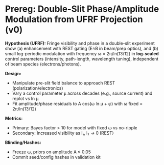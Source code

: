 
# Prereg: Double-Slit Phase/Amplitude Modulation from UFRF Projection (v0)

**Hypothesis (UFRF):**
Fringe visibility and phase in a double-slit experiment show (a) enhancement with
REST gating (E≈B in beam/prep optics), and (b) small log-periodic modulation with
frequency ω = 2π/ln(13/12) in **log-scaled** control parameters (intensity, path-length,
wavelength tuning), independent of beam species (electrons/photons).

**Design:**
- Manipulate pre-slit field balance to approach REST (polarization/electronics)
- Vary a control parameter µ across decades (e.g., source current) and replot vs ln µ
- Fit amplitude/phase residuals to A cos(ω ln µ + φ) with ω fixed = 2π/ln(13/12)

**Metrics:**
- Primary: Bayes factor > 10 for model with fixed ω vs no-ripple
- Secondary: Increased visibility as I₁, I₂ → 0 (REST)

**Blinding/Hashes:**
- Freeze ω, priors on amplitude A ≤ 0.05
- Commit seed/config hashes in validation kit
